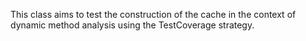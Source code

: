 This class aims to test the construction of the cache in the context of dynamic method analysis using the TestCoverage strategy.